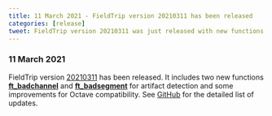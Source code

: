 ```yaml
---
title: 11 March 2021 - FieldTrip version 20210311 has been released
categories: [release]
tweet: FieldTrip version 20210311 was just released with new functions ft_badchannel and ft_badsegment for artifact detection. See http://www.fieldtriptoolbox.org/#11-march-2021
---
```


### 11 March 2021

FieldTrip version [20210311](http://github.com/fieldtrip/fieldtrip/releases/tag/20210311) has been released. It includes two new functions **[ft_badchannel](/reference/ft_badchannel)** and **[ft_badsegment](/reference/ft_segment)** for artifact detection and some improvements for Octave compatibility. See [GitHub](https://github.com/fieldtrip/fieldtrip/compare/20210301...20210311) for the detailed list of updates.

